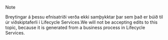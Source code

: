 > [!NOTE]
> <span data-ttu-id="8e51f-101">Breytingar á þessu efnisatriði verða ekki samþykktar þar sem það er búið til úr viðskiptaferli í Lifecycle Services.</span><span class="sxs-lookup"><span data-stu-id="8e51f-101">We will not be accepting edits to this topic, because it is generated from a business process in Lifecycle Services.</span></span>